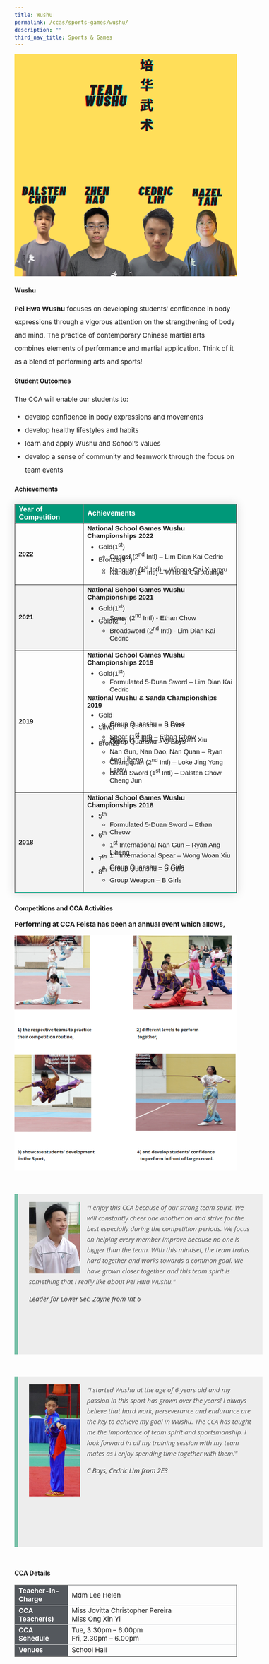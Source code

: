 ```yaml
---
title: Wushu
permalink: /ccas/sports-games/wushu/
description: ""
third_nav_title: Sports & Games
---
```

<img src="/images/wushu1.png">

<h4><strong>Wushu</strong></h4>

<p style="font-size:15px; line-height:2;margin-top:15px;"><strong>Pei Hwa Wushu</strong> focuses on developing students&rsquo; confidence in body expressions through a vigorous attention on the strengthening of body and mind. The practice of contemporary Chinese martial arts combines elements of performance and martial application. Think of it as a blend of performing arts and sports!</p>

<h4><strong>Student Outcomes</strong></h4>

<p style="font-size:15px; line-height:2;">The CCA will enable our students to:</p>

<ul style="margin-top:-5px">
<li style="font-size:15px; line-height:2;"> develop confidence in body expressions and movements</li>
<li style="font-size:15px; line-height:2;"> develop healthy lifestyles and habits</li>
<li style="font-size:15px; line-height:2;"> learn and apply Wushu and School’s values</li>
<li style="font-size:15px; line-height:2;"> develop a sense of community and teamwork through the focus on team events</li>
</ul>
	
<h4><strong>Achievements</strong></h4>
<table border="1" style="border-collapse: collapse;margin: 25px 0;font-size:15px;font-family: sans-serif;box-shadow: 0 0 20px rgba(0, 0, 0, 0.15);">
<thead style="background-color: #009879; font-weight: bold; font-size: 16px;">
<tr>
				<td style="text-align:left;color:white;">Year of Competition</td>
				<td style="text-align:left;color:white;">Achievements</td>
			</tr>
</thead>
	
<tbody>
<tr>
		<td><strong>2022</strong></td>
		<td style="font-size:15px;margin-bottom:-10px;">
			<strong>National School Games Wushu Championships 2022</strong>
			<br>
			<ul>
				<li style="font-size:15px;margin-bottom:-13px;margin-top:-10px;">Gold(1<sup>st</sup>)</li>
			    	<ul>
						<li style="font-size:15px;margin-bottom:-13px;margin-top:-10px;">Cudgel (2<sup>nd</sup> Intl) – Lim Dian Kai Cedric</li>
					</ul>
				<li style="font-size:15px;margin-bottom:-13px;margin-top:-10px;">Bronze(3<sup>rd</sup>)</li>
					<ul>
						<li style="font-size:15px;margin-bottom:-13px;margin-top:-10px;">Nanquan (1<sup>st</sup> Intl) – Winona Cai Xuanyu</li>
						<li style="font-size:15px;margin-bottom:5px;">Nandao (1<sup>st</sup> Intl) – Winona Cai Xuanyu</li>
					</ul>
			</ul>
		</td>
</tr>

<tr style="background-color:#f3f3f3;font-size:15px;">
		<td ><strong>2021</strong></td>
		<td style="font-size:15px;margin-bottom:-10px;">
			<strong>National School Games Wushu Championships 2021</strong>
			<br>
			<ul>
				<li style="font-size:15px;margin-bottom:-13px;margin-top:-10px;">Gold(1<sup>st</sup>)</li>
			    	<ul>
						<li style="font-size:15px;margin-bottom:-13px;margin-top:-10px;">Spear (2<sup>nd</sup> Intl) - Ethan Chow</li>
					</ul>
				<li style="font-size:15px;margin-bottom:-13px;margin-top:-10px;">Gold(2<sup>nd</sup>)</li>
					<ul>
						<li style="font-size:15px;margin-bottom:5px;margin-top:-10px;">Broadsword (2<sup>nd</sup> Intl) - Lim Dian Kai Cedric</li>
					</ul>
			</ul>
		</td>
</tr>
	
<tr>
		<td ><strong>2019</strong></td>
		<td style="font-size:15px;margin-bottom:-10px;">
			<strong>National School Games Wushu Championships 2019</strong>
		<br>
			<ul>
				<li style="font-size:15px;margin-bottom:-13px;margin-top:-10px;">Gold(1<sup>st</sup>)</li>
			    	<ul>
						<li style="font-size:15px;margin-bottom:-13px;margin-top:-10px;">Formulated 5-Duan Sword – Lim Dian Kai Cedric</li>
					</ul>
			</ul>
		<strong>National Wushu &amp; Sanda Championships 2019</strong>
		<br>
		<ul>
				<li style="font-size:15px;margin-bottom:-13px;margin-top:-10px;">Gold</li>
			    	<ul>
						<li style="font-size:15px;margin-bottom:-13px;margin-top:-10px;">Group Quanshu – B Boys</li>
						<li style="font-size:15px;margin-bottom:-13px;margin-top:-10px;">Group Quanshu – B Girls</li>
					</ul>
				<li style="font-size:15px;margin-bottom:-13px;margin-top:-10px;">Silver</li>
					<ul>
						<li style="font-size:15px;margin-bottom:-13px;margin-top:-10px;">Spear (1<sup>st</sup> Intl) – Ethan Chow</li>
						<li style="font-size:15px;margin-bottom:-13px;margin-top:-10px;">Spear (1<sup>st</sup> Intl) – Wong Woan Xiu</li>
						<li style="font-size:15px;margin-bottom:-13px;margin-top:-10px;">Group Quanshu – C Boys</li>
					</ul>
				<li style="font-size:15px;margin-bottom:-13px;margin-top:-10px;">Bronze</li>
					<ul>
						<li style="font-size:15px;margin-bottom:-13px;margin-top:-10px;">Nan Gun, Nan Dao, Nan Quan – Ryan Ang Liheng</li>
						<li style="font-size:15px;margin-bottom:-13px;margin-top:-10px;">Changquan (2<sup>nd</sup> Intl) – Loke Jing Yong Leroy</li>
						<li style="font-size:15px;margin-bottom:5px;margin-top:-10px;">Broad Sword (1<sup>st</sup> Intl) – Dalsten Chow Cheng Jun</li>
					</ul>
			</ul>
		</td>
</tr>
	
<tr style="border-bottom: 2px solid #009879; font-size:15px;background-color:#f3f3f3;">
		<td><strong>2018</strong></td>
		<td style="font-size:15px;margin-bottom:-10px;">
			<strong>National School Games Wushu Championships 2018</strong>
			<br>
			<ul>
				<li style="font-size:15px;margin-bottom:-13px;margin-top:-10px;">5<sup>th</sup></li>
			    	<ul>
						<li style="font-size:15px;margin-bottom:-13px;margin-top:-10px;">Formulated 5-Duan Sword – Ethan Cheow</li>
					</ul>
				<li style="font-size:15px;margin-bottom:-13px;margin-top:-10px;">6<sup>th</sup></li>
					<ul>
						<li style="font-size:15px;margin-bottom:-13px;margin-top:-10px;">1<sup>st</sup> International Nan Gun – Ryan Ang Liheng</li>
						<li style="font-size:15px;margin-bottom:-13px;margin-top:-10px;">1<sup>st</sup> International Spear – Wong Woan Xiu</li>
					</ul>
				<li style="font-size:15px;margin-bottom:-13px;margin-top:-10px;">7<sup>th</sup></li>
			    	<ul>
						<li style="font-size:15px;margin-bottom:-13px;margin-top:-10px;">Group Quanshu – C Girls</li>
						<li style="font-size:15px;margin-bottom:-13px;margin-top:-10px;">Group Quanshu – B Girls</li>
					</ul>
				<li style="font-size:15px;margin-bottom:-13px;margin-top:-10px;">8<sup>th</sup></li>
					<ul>
						<li style="font-size:15px;margin-bottom:5px;margin-top:-10px;">Group Weapon – B Girls</li>
					</ul>
			</ul>
		</td>
</tr>
									
</tbody>
</table>

<h4><strong>Competitions and CCA Activities</strong></h4>

<p style="font-size:15px;"><strong>Performing at CCA Feista has been an annual event which allows,&nbsp;</strong></p>

<img src="/images/wushu2.png">

<blockquote style="font-size: 15px;width:100%;margin:50px auto;font-family:Open Sans;font-style:italic;color: #555555;padding:1.2em 25px 1.2em 25px;border-left:8px solid #78C0A8 ;line-height:1.6;position: relative;background:#EDEDED;">
	<img align="left" alt="" src="/images/wushu3.jpeg" style="width: 23%;margin-right:15px;">
	"I enjoy this CCA because of our strong team spirit. We will constantly cheer one another on and strive for the best especially during the competition periods. We focus on helping every member improve because no one is bigger than the team. With this mindset, the team trains hard together and works towards a common goal. We have grown closer together and this team spirit is something that I really like about Pei Hwa Wushu."
	<span style="display:block; color:#333333; margin-top:1em;font-size:15px;"><em>Leader for Lower Sec, Zayne from Int 6</em></span><br><br><br><br>
	
</blockquote>
	
<blockquote style="font-size: 15px;width:100%;margin:50px auto;font-family:Open Sans;font-style:italic;color: #555555;padding:1.2em 25px 1.2em 25px;border-left:8px solid #78C0A8 ;line-height:1.6;position: relative;background:#EDEDED;">
		<img align="left" alt="" src="/images/wushu4.jpg" style="width: 23%;margin-right:15px;">
	"I started Wushu at the age of 6 years old and my passion in this sport has grown over the years! I always believe that hard work, perseverance and endurance are the key to achieve my goal in Wushu. The CCA has taught me the importance of team spirit and sportsmanship. I look forward in all my training session with my team mates as I enjoy spending time together with them!"
 		 <span style="display:block; color:#333333; margin-top:1em;font-size:15px;"><em>C Boys, Cedric Lim from 2E3</em></span><br><br><br><br><br><br>
</blockquote>

<h4><strong>CCA Details</strong></h4>
<table border="1" style="width:100%;">
	<tbody>
		<tr>
			<td style="background-color: #54585d; font-weight: bold; font-size: 15px; border: 1px solid #54585d; color:white;border-bottom: 1px solid #dddddd;width:24%;">Teacher-In-Charge</td>
			<td style="border: 1px solid #dddfe1;font-size: 15px;">Mdm Lee Helen</td>
		</tr>

<tr>
			<td style="background-color: #54585d; font-weight: bold; font-size: 15px; border: 1px solid #54585d;border-bottom: 1px solid #dddddd; color:white;">CCA Teacher(s)</td>
			<td style="border: 1px solid #dddfe1;font-size: 15px;">Miss Jovitta Christopher Pereira<br>Miss Ong Xin Yi</td>
		</tr>

<tr>
			<td style="background-color: #54585d; font-weight: bold; font-size: 15px; border: 1px solid #54585d; color:white;border-bottom: 1px solid #dddddd;">CCA Schedule</td>
			<td style="border: 1px solid #dddfe1;font-size: 15px;">Tue, 3.30pm – 6.00pm<br>Fri, 2.30pm – 6.00pm</td>
		</tr>
		
<tr>
			<td style="background-color: #54585d; font-weight: bold; font-size: 15px; border: 1px solid #54585d; color:white;">Venues</td>
			<td style="border: 1px solid #dddfe1;font-size: 15px;">School Hall</td>
		</tr>
		
</tbody>
	</table>